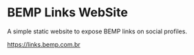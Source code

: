 # BEMP Links WebSite
A simple static website to expose BEMP links on social profiles.

https://links.bemp.com.br
